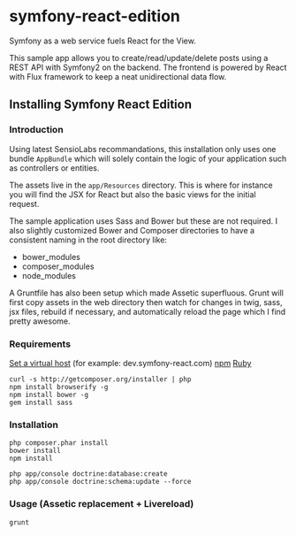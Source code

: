 symfony-react-edition
========================

Symfony as a web service fuels React for the View.

This sample app allows you to create/read/update/delete posts using a REST API with Symfony2 on the backend. The frontend is powered by React with Flux framework to keep a neat unidirectional data flow.

 Installing Symfony React Edition
---------------------------------------------

### Introduction

Using latest SensioLabs recommandations, this installation only uses one bundle `AppBundle` which will solely contain the logic of your application such as controllers or entities.

The assets live in the `app/Resources` directory. This is where for instance you will find the JSX for React but also the basic views for the initial request.

The sample application uses Sass and Bower but these are not required. I also slightly customized Bower and Composer directories to have a consistent naming in the root directory like:

- bower_modules
- composer_modules
- node_modules

A Gruntfile has also been setup which made Assetic superfluous. Grunt will first copy assets in the web directory then watch for changes in twig, sass, jsx files, rebuild if necessary, and automatically reload the page which I find pretty awesome.

### Requirements

[Set a virtual host](http://httpd.apache.org/docs/2.2/en/vhosts/examples.html) (for example: dev.symfony-react.com)
[npm](https://nodejs.org/download/)
[Ruby](http://rubyinstaller.org/)

    curl -s http://getcomposer.org/installer | php
    npm install browserify -g
    npm install bower -g
    gem install sass

### Installation

    php composer.phar install
    bower install
    npm install

    php app/console doctrine:database:create
    php app/console doctrine:schema:update --force

### Usage (Assetic replacement + Livereload)

    grunt